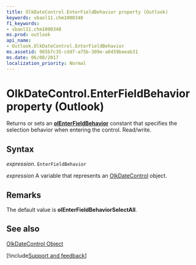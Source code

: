 ```yaml
---
title: OlkDateControl.EnterFieldBehavior property (Outlook)
keywords: vbaol11.chm1000348
f1_keywords:
- vbaol11.chm1000348
ms.prod: outlook
api_name:
- Outlook.OlkDateControl.EnterFieldBehavior
ms.assetid: 985b7c35-cdd7-a75b-309e-a6459beeab31
ms.date: 06/08/2017
localization_priority: Normal
---
```



# OlkDateControl.EnterFieldBehavior property (Outlook)

Returns or sets an **[olEnterFieldBehavior](Outlook.OlEnterFieldBehavior.md)** constant that specifies the selection behavior when entering the control. Read/write.


## Syntax

_expression_. `EnterFieldBehavior`

_expression_ A variable that represents an [OlkDateControl](Outlook.OlkDateControl.md) object.


## Remarks

The default value is  **olEnterFieldBehaviorSelectAll**.


## See also


[OlkDateControl Object](Outlook.OlkDateControl.md)

[!include[Support and feedback](~/includes/feedback-boilerplate.md)]